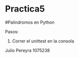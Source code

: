 # Practica5
#Palindromos en Python

Pasos:
1. Correr el unittest en la consola

Julio Pereyra
1075238
